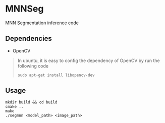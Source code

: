# MNNSeg
MNN Segmentation inference code

## Dependencies
- OpenCV
> In ubuntu, it is easy to config the dependency of OpenCV by run the following code 
> ```
> sudo apt-get install libopencv-dev
> ```

## Usage 
```
mkdir build && cd build
cmake ..
make
./segmnn <model_path> <image_path>
```

